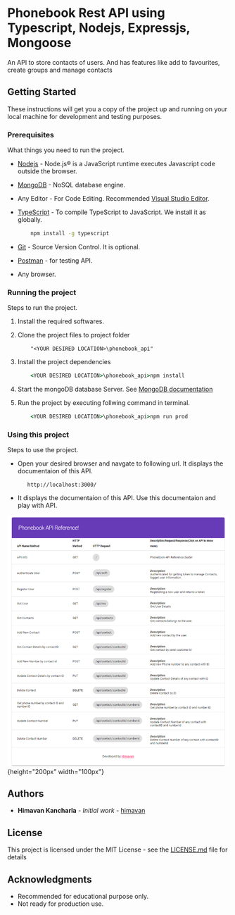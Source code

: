 # Phonebook Rest API using Typescript, Nodejs, Expressjs, Mongoose

An API to store contacts of users. And has features like add to favourites, create groups and manage contacts

## Getting Started

These instructions will get you a copy of the project up and running on your local machine for development and testing purposes.

### Prerequisites

What things you need to run the project.

* [Nodejs](https://nodejs.org/en/) - Node.js® is a JavaScript runtime executes Javascript code outside the browser.

* [MongoDB](https://www.mongodb.com/) - NoSQL database engine.

* Any Editor - For Code Editing. Recommended [Visual Studio  Editor](https://code.visualstudio.com/).

* [TypeScript](https://www.typescriptlang.org/) - To compile TypeScript to JavaScript. We install it as globally.

    ```cmd
        npm install -g typescript
    ```

* [Git](https://git-scm.com/) - Source Version Control. It is optional.

* [Postman](https://www.getpostman.com/) - for testing API.

* Any browser.

### Running the project

Steps to run the project.

1. Install the required softwares.

2. Clone the project files to project folder

    ```uri
        "<YOUR DESIRED LOCATION>\phonebook_api"
    ```

3. Install the project dependencies

    ```cmd
        <YOUR DESIRED LOCATION>\phonebook_api>npm install
    ```

4. Start the mongoDB database Server. See [MongoDB documentation](https://docs.mongodb.com/)

5. Run the project by executing follwing command in terminal.

    ```cmd
        <YOUR DESIRED LOCATION>\phonebook_api>npm run prod
    ```

### Using this project

Steps to use the project.

* Open your desired browser and navgate to following url. It displays the documentaion of this API.

    ```url
       http://localhost:3000/
    ```
* It displays the documentaion of this API. Use this documentaion and play with API.

![Doc](https://github.com/himavan/phonebook_api/blob/master/docs/documentation.png){height="200px" width="100px"}

## Authors

* **Himavan Kancharla** - *Initial work* - [himavan](https://github.com/himavan)

## License

This project is licensed under the MIT License - see the [LICENSE.md](LICENSE.md) file for details

## Acknowledgments

* Recommended for educational purpose only.
* Not ready for production use.